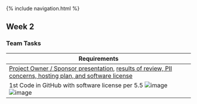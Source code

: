 {% include navigation.html %}

## Week 2
### Team Tasks

| Requirements |  
| --- | 
| [Project Owner / Sponsor presentation](https://sanvi1855544.github.io/testprep/wireframe), [results of review, PII concerns, hosting plan, and software license](https://sanvi1855544.github.io/testprep/hostplan) |  
| 1st Code in GitHub with software license per 5.5 ![image](https://user-images.githubusercontent.com/89223650/159986778-cdcdb158-86a0-44e8-9b93-e65b7e879980.png) ![image](https://user-images.githubusercontent.com/89223650/159986977-d12166d9-c1e4-4e59-bc5f-8bd99f96eee7.png) |
